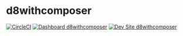 # d8withcomposer

[![CircleCI](https://circleci.com/gh/reganking/d8withcomposer.svg?style=shield)](https://circleci.com/gh/reganking/d8withcomposer)
[![Dashboard d8withcomposer](https://img.shields.io/badge/dashboard-d8withcomposer-yellow.svg)](https://dashboard.pantheon.io/sites/aa67af17-df32-4e92-bf86-0472b5110f2f#dev/code)
[![Dev Site d8withcomposer](https://img.shields.io/badge/site-d8withcomposer-blue.svg)](http://dev-d8withcomposer.pantheonsite.io/)
